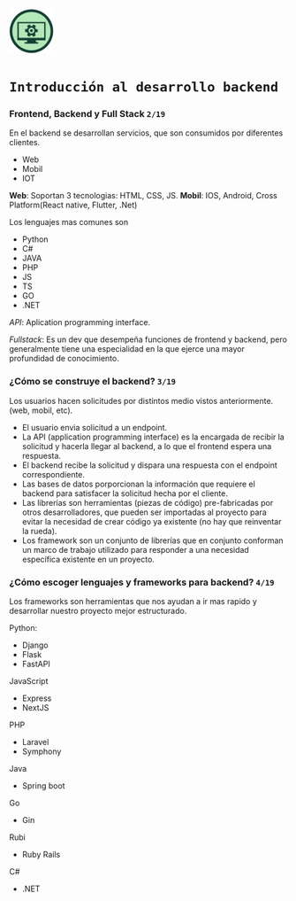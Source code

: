 <img width="80" height="80" src="../content/assets/logos/Curso_de_introduccion_al_desarrollo_backend.png">

# `Introducción al desarrollo backend`

### Frontend, Backend y Full Stack `2/19`
En el backend se desarrollan servicios, que son consumidos por diferentes clientes.
- Web
- Mobil
- IOT

**Web**: Soportan 3 tecnologias: HTML, CSS, JS.
**Mobil**: IOS, Android, Cross Platform(React native, Flutter, .Net)

Los lenguajes mas comunes son
- Python
- C#
- JAVA
- PHP
- JS
- TS
- GO
- .NET

_API_: Aplication programming interface.

_Fullstack_: Es un dev que desempeña funciones de frontend y backend, pero generalmente tiene una especialidad en la que ejerce una mayor profundidad de conocimiento.

### ¿Cómo se construye el backend? `3/19`
Los usuarios hacen solicitudes por distintos medio vistos anteriormente. (web, mobil, etc).
- El usuario envia solicitud a un endpoint.
- La API (application programming interface) es la encargada de recibir la solicitud y hacerla llegar al backend, a lo que el frontend espera una respuesta.
- El backend recibe la solicitud y dispara una respuesta con el endpoint correspondiente.
- Las bases de datos porporcionan la información que requiere el backend para satisfacer la solicitud hecha por el cliente.
- Las librerías son herramientas (piezas de código) pre-fabricadas por otros desarrolladores, que pueden ser importadas al proyecto para evitar la necesidad de crear código ya existente (no hay que reinventar la rueda).
- Los framework son un conjunto de librerías que en conjunto conforman un marco de trabajo utilizado para responder a una necesidad específica existente en un proyecto.

### ¿Cómo escoger lenguajes y frameworks para backend? `4/19`
Los frameworks son herramientas que nos ayudan a ir mas rapido y desarrollar nuestro proyecto mejor estructurado.

Python:

- Django
- Flask
- FastAPI

JavaScript

- Express
- NextJS

PHP
- Laravel
- Symphony

Java
- Spring boot

Go
- Gin

Rubi
- Ruby Rails

C#
- .NET